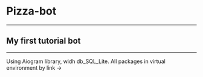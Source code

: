 # Pizza-bot

-------------------------------------------------------------------------------------------------------------------------------------------------------------------------
 My first tutorial bot
-------------------------------------------------------------------------------------------------------------------------------------------------------------------------



-------------------------------------------------------------------------------------------------------------------------------------------------------------------------
Using Aiogram library, widh db_SQL_Lite.
All packages in virtual environment by link -> 
